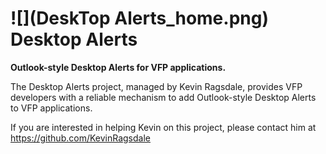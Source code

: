# ![](DeskTop Alerts_home.png) Desktop Alerts
**Outlook-style Desktop Alerts for VFP applications.**

The Desktop Alerts project, managed by Kevin Ragsdale, provides VFP developers with a reliable mechanism to add Outlook-style Desktop Alerts to VFP applications. 

If you are interested in helping Kevin on this project, please contact him at https://github.com/KevinRagsdale